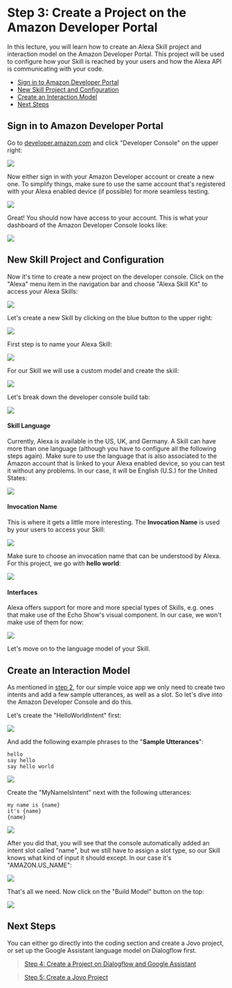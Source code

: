 # Step 3: Create a Project on the Amazon Developer Portal

In this lecture, you will learn how to create an Alexa Skill project and interaction model on the Amazon Developer Portal. This project will be used to configure how your Skill is reached by your users and how the Alexa API is communicating with your code.

* [Sign in to Amazon Developer Portal](#sign-in-to-amazon-developer-portal)
* [New Skill Project and Configuration](#new-skill-project-and-configuration)
* [Create an Interaction Model](#create-an-interaction-model)
* [Next Steps](#next-steps)

## Sign in to Amazon Developer Portal

Go to [developer.amazon.com](https://developer.amazon.com) and click "Developer Console" on the upper right:

![](./img/amazon_developer_landingPage.png)

Now either sign in with your Amazon Developer account or create a new one. To simplify things, make sure to use the same account that's registered with your Alexa enabled device (if possible) for more seamless testing.

![](./img/amazon-sign-in.jpg)

Great! You should now have access to your account. This is what your dashboard of the Amazon Developer Console looks like:

![](./img/amazon-developer-console.jpg)

## New Skill Project and Configuration

Now it's time to create a new project on the developer console. Click on the "Alexa" menu item in the navigation bar and choose "Alexa Skill Kit" to access your Alexa Skills:

![](./img/get-started-with-alexa.jpg)

Let's create a new Skill by clicking on the blue button to the upper right:

![](./img/amazon_developer_alexa_landingPage.png)

First step is to name your Alexa Skill:

![](./img/amazon_developer_alexa_skill_name.png)

For our Skill we will use a custom model and create the skill:

![](./img/amazon_developer_alexa_skill_customModel.png)

Let's break down the developer console build tab:

![](./img/amazon_developer_alexa_skill_build.png)

#### Skill Language

Currently, Alexa is available in the US, UK, and Germany. A Skill can have more than one language (although you have to configure all the following steps again). Make sure to use the language that is also associated to the Amazon account that is linked to your Alexa enabled device, so you can test it without any problems. In our case, it will be English (U.S.) for the United States:

![](./img/amazon_developer_alexa_skill_language.png)

#### Invocation Name

This is where it gets a little more interesting. The **Invocation Name** is used by your users to access your Skill:

![](./img/alexa-wake-word-invocation.jpg)

Make sure to choose an invocation name that can be understood by Alexa. For this project, we go with **hello world**: 

![](./img/amazon_developer_alexa_invocation.png)

#### Interfaces

Alexa offers support for more and more special types of Skills, e.g. ones that make use of the Echo Show's visual component. In our case, we won't make use of them for now:

![](./img/amazon_developer_alexa_interfaces.png)

Let's move on to the language model of your Skill.

## Create an Interaction Model

As mentioned in [step 2](./step-2-introduction-language-models.md), for our simple voice app we only need to create two intents and add a few sample utterances, as well as a slot. So let's dive into the Amazon Developer Console and do this.

Let's create the "HelloWorldIntent" first:

![](./img/helloworldintent.jpg)

And add the following example phrases to the "**Sample Utterances**":

```text
hello
say hello
say hello world
```

![](./img/amazon_developer_alexa_helloWorldIntent_utterances.png)

Create the "MyNameIsIntent" next with the following utterances:

```text
my name is {name}
it's {name}
{name}
```

![](./img/amazon_developer_alexa_myNameIsIntent.png)

After you did that, you will see that the console automatically added an intent slot called "name", but we still have to assign a slot type, so our Skill knows what kind of input it should except. In our case it's "AMAZON.US_NAME":

![](./img/amazon_developer_alexa_slotType.png)

That's all we need. Now click on the "Build Model" button on the top:

![](./img/amazon_developer_alexa_buildModel.png)

## Next Steps

You can either go directly into the coding section and create a Jovo project, or set up the Google Assistant language model on Dialogflow first.

> [Step 4: Create a Project on Dialogflow and Google Assistant](./step-4-dialogflow-google-assistant.md)

> [Step 5: Create a Jovo Project](./step-5-create-jovo-project.md)


<!--[metadata]: { "description": "In this lecture, you will learn how to create an Alexa Skill project and interaction model on the Amazon Developer Portal.", "author": "jan-koenig" }-->
